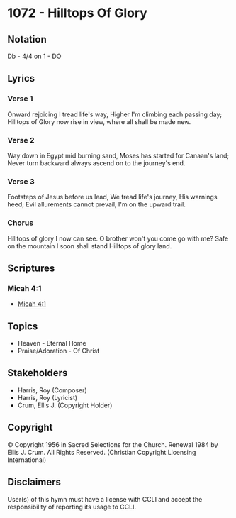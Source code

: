# 1072 - Hilltops Of Glory

## Notation

Db - 4/4 on 1 - DO

## Lyrics

### Verse 1

Onward rejoicing I tread life's way, Higher I'm climbing each passing day; Hilltops of Glory now rise in view, where all shall be made new.

### Verse 2

Way down in Egypt mid burning sand, Moses has started for Canaan's land; Never turn backward always ascend on to the journey's end.

### Verse 3

Footsteps of Jesus before us lead, We tread life's journey, His warnings heed; Evil allurements cannot prevail, I'm on the upward trail.

### Chorus

Hilltops of glory I now can see. O brother won't you come go with me? Safe on the mountain I soon shall stand Hilltops of glory land.


## Scriptures

### Micah 4:1

- [Micah 4:1](https://www.biblegateway.com/passage/?search=Micah%204%3A1)


## Topics

- Heaven - Eternal Home
- Praise/Adoration - Of Christ

## Stakeholders

- Harris, Roy (Composer)
- Harris, Roy (Lyricist)
- Crum, Ellis J. (Copyright Holder)

## Copyright

© Copyright 1956 in Sacred Selections for the Church. Renewal 1984 by Ellis J. Crum. All Rights Reserved.
(Christian Copyright Licensing International)

## Disclaimers

User(s) of this hymn must have a license with CCLI and accept the responsibility of reporting its usage to CCLI.

